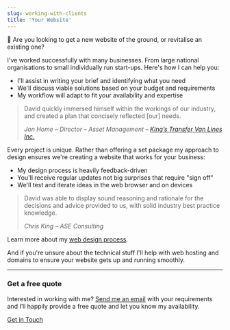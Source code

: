 ```yaml
---
slug: working-with-clients
title: 'Your Website'
---
```

📢 Are you looking to get a new website of the ground, or revitalise an existing one?

I've worked successfully with many businesses. From large national organisations to small individually run start-ups. Here's how I can help you:

* I'll assist in writing your brief and identifying what you need
* We'll discuss viable solutions based on your budget and requirements
* My workflow will adapt to fit your availability and expertise

> David quickly immersed himself within the workings of our industry, and created a plan that concisely reflected [our] needs.
>
> <cite>Jon Home &ndash; Director &ndash; Asset Management &ndash; <a href="/2013/08/09/responsive-design-for-kings-transfer/">King’s Transfer Van Lines Inc.</a></cite>

Every project is unique. Rather than offering a set package my approach to design ensures we're creating a website that works for your business:

* My design process is heavily feedback-driven
* You'll receive regular updates not big surprises that require "sign off"
* We'll test and iterate ideas in the web browser and on devices

> David was able to display sound reasoning and rationale for the decisions and advice provided to us, with solid industry best practice knowledge.
>
> <cite>Chris King &ndash; ASE Consulting</cite>

Learn more about my [web design process](/responsive-design/).

And if you're unsure about the technical stuff I'll help with web hosting and domains to ensure your website gets up and running smoothly.

* * *

<h3 class="Cursive">Get a free quote</h3>

Interested in working with me? <a href="/contact/">Send me an email</a> with your requirements and I’ll happily provide a free quote and let you know my availability.

<a href="/contact/" class="Button">Get in Touch</a>
